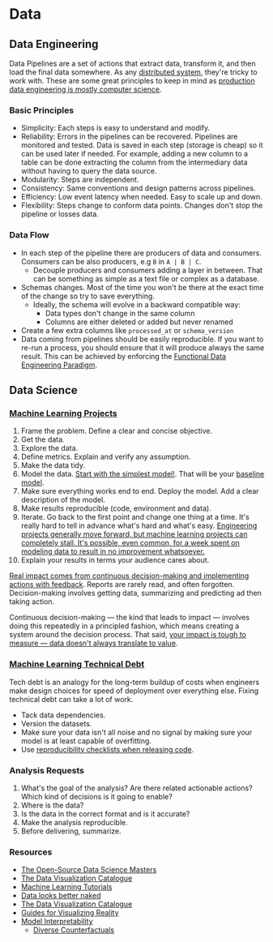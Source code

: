 # Data

## Data Engineering

Data Pipelines are a set of actions that extract data, transform it, and then load the final data somewhere. As any [distributed system](https://www.somethingsimilar.com/2013/01/14/notes-on-distributed-systems-for-young-bloods/), they're tricky to work with. These are some great principles to keep in mind as [production data engineering is mostly computer science](https://towardsdatascience.com/lessons-from-a-year-in-the-data-science-trenches-f06efa6355fd).

### Basic Principles

- Simplicity: Each steps is easy to understand and modify.
- Reliability: Errors in the pipelines can be recovered. Pipelines are monitored and tested. Data is saved in each step (storage is cheap) so it can be used later if needed. For example, adding a new column to a table can be done extracting the column from the intermediary data without having to query the data source.
- Modularity: Steps are independent.
- Consistency: Same conventions and design patterns across pipelines.
- Efficiency: Low event latency when needed. Easy to scale up and down.
- Flexibility: Steps change to conform data points. Changes don't stop the pipeline or losses data.

### Data Flow

- In each step of the pipeline there are producers of data and consumers. Consumers can be also producers, e.g `B` in `A | B | C`.
  - Decouple producers and consumers adding a layer in between. That can be something as simple as a text file or complex as a database.
- Schemas changes. Most of the time you won't be there at the exact time of the change so try to save everything.
  - Ideally, the schema will evolve in a backward compatible way:
    - Data types don't change in the same column
    - Columns are either deleted or added but never renamed
- Create a few extra columns like `processed_at` or `schema_version`
- Data coming from pipelines should be easily reproducible. If you want to re-run a process, you should ensure that it will produce always the same result. This can be achieved by enforcing the [Functional Data Engineering Paradigm](https://medium.com/@maximebeauchemin/functional-data-engineering-a-modern-paradigm-for-batch-data-processing-2327ec32c42a).

## Data Science

### [Machine Learning Projects](https://github.com/eugeneyan/applied-ml)

1. Frame the problem. Define a clear and concise objective.
1. Get the data.
1. Explore the data.
1. Define metrics. Explain and verify any assumption.
1. Make the data tidy.
1. Model the data. [Start with the simplest model!](https://developers.google.com/machine-learning/guides/rules-of-ml/). That will be your [baseline model](https://blog.insightdatascience.com/always-start-with-a-stupid-model-no-exceptions-3a22314b9aaa).
1. Make sure everything works end to end. Deploy the model. Add a clear description of the model.
1. Make results reproducible (code, environment and data).
1. Iterate. Go back to the first point and change one thing at a time. It's really hard to tell in advance what's hard and what's easy. [Engineering projects generally move forward, but machine learning projects can completely stall. It's possible, even common, for a week spent on modeling data to result in no improvement whatsoever.](https://medium.com/@l2k/why-are-machine-learning-projects-so-hard-to-manage-8e9b9cf49641)
1. Explain your results in terms your audience cares about.

[Real impact comes from continuous decision-making and implementing actions with feedback](https://news.ycombinator.com/item?id=22808006). Reports are rarely read, and often forgotten. Decision-making involves getting data, summarizing and predicting ad then taking action.

Continuous decision-making — the kind that leads to impact — involves doing this repeatedly in a principled fashion, which means creating a system around the decision process. That said, [your impact is tough to measure — data doesn't always translate to value](https://dfrieds.com/articles/data-science-reality-vs-expectations.html).

### [Machine Learning Technical Debt](https://matthewmcateer.me/blog/machine-learning-technical-debt)

Tech debt is an analogy for the long-term buildup of costs when engineers make design choices for speed of deployment over everything else. Fixing technical debt can take a lot of work.

- Tack data dependencies.
- Version the datasets.
- Make sure your data isn't all noise and no signal by making sure your model is at least capable of overfitting.
- Use [reproducibility checklists when releasing code](https://www.cs.mcgill.ca/~jpineau/ReproducibilityChecklist.pdf).

### Analysis Requests

1. What's the goal of the analysis? Are there related actionable actions? Which kind of decisions is it going to enable?
1. Where is the data?
1. Is the data in the correct format and is it accurate?
1. Make the analysis reproducible.
1. Before delivering, summarize.

### Resources

- [The Open-Source Data Science Masters](https://github.com/datasciencemasters/go)
- [The Data Visualization Catalogue](https://datavizcatalogue.com/)
- [Machine Learning Tutorials](https://ujjwalkarn.github.io/Machine-Learning-Tutorials/)
- [Data looks better naked](https://www.darkhorseanalytics.com/blog/data-looks-better-naked)
- [The Data Visualization Catalogue](https://datavizcatalogue.com/search.html)
- [Guides for Visualizing Reality](https://flowingdata.com/2020/06/01/guides-for-visualizing-reality/)
- [Model Interpretability](https://ff06-2020.fastforwardlabs.com/)
  - [Diverse Counterfactuals](https://www.microsoft.com/en-us/research/blog/open-source-library-provides-explanation-for-machine-learning-through-diverse-counterfactuals/)
